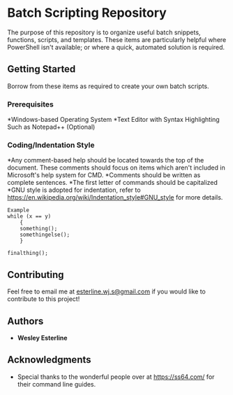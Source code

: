 # Batch Scripting Repository

The purpose of this repository is to organize useful batch snippets, functions, scripts, and templates. These items are particularly helpful where PowerShell isn't available; or where a quick, automated solution is required.

## Getting Started

Borrow from these items as required to create your own batch scripts.

### Prerequisites

*Windows-based Operating System
*Text Editor with Syntax Highlighting Such as Notepad++ (Optional)

### Coding/Indentation Style

*Any comment-based help should be located towards the top of the document. These comments should focus on items which aren't included in Microsoft's help system for CMD.
*Comments should be written as complete sentences.
*The first letter of commands should be capitalized
*GNU style is adopted for indentation, refer to https://en.wikipedia.org/wiki/Indentation_style#GNU_style for more details.

```
Example
while (x == y)
    {
    something();
    somethingelse();
    }

finalthing();
```

## Contributing

Feel free to email me at esterline.wj.s@gmail.com if you would like to contribute to this project!

## Authors

* **Wesley Esterline**

## Acknowledgments

* Special thanks to the wonderful people over at https://ss64.com/ for their command line guides.
